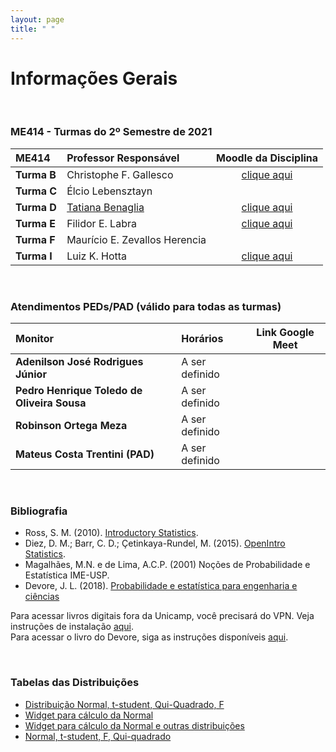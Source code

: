 ```yaml
---
layout: page
title: " "
---
```


# Informações Gerais

<br/>

### ME414 - Turmas do 2º Semestre de 2021

| ME414        | Professor Responsável        |  Moodle da Disciplina |  
|:-----------------|:-------------------------------------|:-----------------------------:|
| **Turma B**      | Christophe F. Gallesco   |  [clique aqui](https://moodle.ggte.unicamp.br/course/view.php?id=11466)    |
| **Turma C**      | Élcio Lebensztayn        |      |
| **Turma D**      | [Tatiana Benaglia](https://www.ime.unicap.br/~tatiana) |  [clique aqui](https://moodle.ggte.unicamp.br/course/view.php?id=11278) |
| **Turma E**      | Filidor E. Labra |  [clique aqui](https://moodle.ggte.unicamp.br/course/view.php?id=11455)    |
| **Turma F**      | Maurício E. Zevallos Herencia  |      |
| **Turma I**      | Luiz K. Hotta   |  [clique aqui](https://moodle.ggte.unicamp.br/course/view.php?id=11336)    |


<br />

### Atendimentos PEDs/PAD (válido para todas as turmas)

| Monitor        | Horários        |  Link Google Meet |  
|:----------------|:-------------------------------------|:-----------------------------:|
| **Adenilson José Rodrigues Júnior**      | A ser definido  |      |
| **Pedro Henrique Toledo de Oliveira Sousa**      | A ser definido  |      |
| **Robinson Ortega Meza**  | A ser definido  |      |
| **Mateus Costa Trentini (PAD)** | A ser definido  |      |


<br />



### Bibliografia

* Ross, S. M. (2010). [Introductory Statistics](http://www.sciencedirect.com/science/book/9780123743886).
* Diez, D. M.; Barr, C. D.; Çetinkaya-Rundel, M. (2015). [OpenIntro Statistics](https://leanpub.com/openintro-statistics).
* Magalhães, M.N. e de Lima, A.C.P. (2001) Noções de Probabilidade e Estatística IME-USP.
* Devore, J. L. (2018). [Probabilidade e estatística para engenharia e ciências](	http://acervus.unicamp.br/index.asp?codigo_sophia=1138563)

Para acessar livros digitais fora da Unicamp, você precisará do VPN. Veja instruções de instalação [aqui](http://www.ccuec.unicamp.br/ccuec/acesso_remoto_vpn). <br />
Para acessar o livro do Devore, siga as instruções disponíveis [aqui](https://www.biblioteca.fea.unicamp.br/sites/biblioteca/files/GuiaDeAcessoAosE-booksCengage.pdf).

<br />

### Tabelas das Distribuições

* [Distribuição Normal, t-student, Qui-Quadrado, F](Tabelas-impressao.pdf)
* [Widget para cálculo da Normal](https://www.wolframalpha.com/widgets/gallery/view.jsp?id=9bd010a31f27d2500aede72eb5852af2)
* [Widget para cálculo da Normal e outras distribuições](https://gallery.shinyapps.io/dist_calc/)
* [Normal, t-student, F, Qui-quadrado](http://www.bertolo.pro.br/FinEst/Estatistica/DistribuicaoProbabilidades2/normal/index.html)
